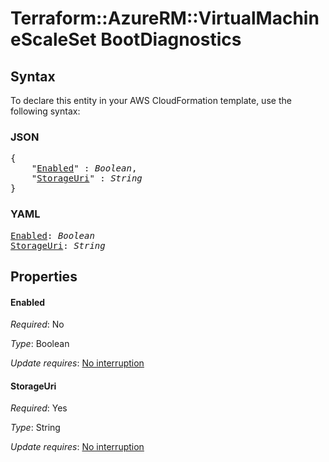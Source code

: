 # Terraform::AzureRM::VirtualMachineScaleSet BootDiagnostics

## Syntax

To declare this entity in your AWS CloudFormation template, use the following syntax:

### JSON

<pre>
{
    "<a href="#enabled" title="Enabled">Enabled</a>" : <i>Boolean</i>,
    "<a href="#storageuri" title="StorageUri">StorageUri</a>" : <i>String</i>
}
</pre>

### YAML

<pre>
<a href="#enabled" title="Enabled">Enabled</a>: <i>Boolean</i>
<a href="#storageuri" title="StorageUri">StorageUri</a>: <i>String</i>
</pre>

## Properties

#### Enabled

_Required_: No

_Type_: Boolean

_Update requires_: [No interruption](https://docs.aws.amazon.com/AWSCloudFormation/latest/UserGuide/using-cfn-updating-stacks-update-behaviors.html#update-no-interrupt)

#### StorageUri

_Required_: Yes

_Type_: String

_Update requires_: [No interruption](https://docs.aws.amazon.com/AWSCloudFormation/latest/UserGuide/using-cfn-updating-stacks-update-behaviors.html#update-no-interrupt)

